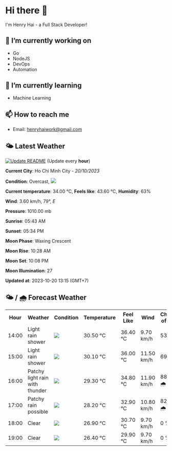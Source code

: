 # Hi there 👋

I'm Henry Hai - a Full Stack Developer!

## 🔭 I’m currently working on

- Go
- NodeJS
- DevOps
- Automation

## 🌱 I’m currently learning

- Machine Learning

## 📫 How to reach me

- Email: <henryhaiwork@gmail.com>

## 🌤️ Latest Weather
[![Update README](https://github.com/henry0hai/henry0hai/actions/workflows/udpateReadme.yml/badge.svg)](https://github.com/henry0hai/henry0hai/actions/workflows/udpateReadme.yml)
(Update every **hour**)
<!-- CURRENT_WEATHER:START -->
**Current City**: Ho Chi Minh City - *20/10/2023*

**Condition**: Overcast, <img src="https://cdn.weatherapi.com/weather/64x64/day/122.png"/>

**Current temperature**: 34.00 °C, **Feels like**: 43.60 °C, **Humidity**: 63%

**Wind**: 3.60 km/h, 79°, *E*

**Pressure**: 1010.00 mb

**Sunrise**: 05:43 AM

**Sunset**: 05:34 PM

**Moon Phase**: Waxing Crescent

**Moon Rise**: 10:28 AM

**Moon Set**: 10:08 PM

**Moon Illumination**: 27

**Updated at**: 2023-10-20 13:15 (GMT+7)<!-- CURRENT_WEATHER:END -->

## 🌤️ / 🌧️ Forecast Weather
<!-- FORECAST_WEATHER:START -->
<table>
		<tr>
			<th>Hour</th>
			<th>Weather</th>
			<th>Condition</th>
			<th>Temperature</th>
			<th>Feel Like</th>
			<th>Wind</th>
			<th>Chance of Rain</th>
		</tr>
				<tr>
					<td>14:00</td>
					<td>Light rain shower</td>
					<td><img src='https://cdn.weatherapi.com/weather/64x64/day/353.png'/></td>
					<td>30.50 °C</td>
					<td>36.40 °C</td>
					<td>9.70 km/h</td>
					<td>53 %</td>
				</tr>
				<tr>
					<td>15:00</td>
					<td>Light rain shower</td>
					<td><img src='https://cdn.weatherapi.com/weather/64x64/day/353.png'/></td>
					<td>30.10 °C</td>
					<td>36.00 °C</td>
					<td>11.50 km/h</td>
					<td>69 %</td>
				</tr>
				<tr>
					<td>16:00</td>
					<td>Patchy light rain with thunder</td>
					<td><img src='https://cdn.weatherapi.com/weather/64x64/day/386.png'/></td>
					<td>29.30 °C</td>
					<td>34.80 °C</td>
					<td>11.90 km/h</td>
					<td>88 % 🌧️</td>
				</tr>
				<tr>
					<td>17:00</td>
					<td>Patchy rain possible</td>
					<td><img src='https://cdn.weatherapi.com/weather/64x64/day/176.png'/></td>
					<td>28.20 °C</td>
					<td>32.90 °C</td>
					<td>10.80 km/h</td>
					<td>82 % 🌧️</td>
				</tr>
				<tr>
					<td>18:00</td>
					<td>Clear</td>
					<td><img src='https://cdn.weatherapi.com/weather/64x64/night/113.png'/></td>
					<td>26.90 °C</td>
					<td>30.70 °C</td>
					<td>9.70 km/h</td>
					<td>0 %</td>
				</tr>
				<tr>
					<td>19:00</td>
					<td>Clear</td>
					<td><img src='https://cdn.weatherapi.com/weather/64x64/night/113.png'/></td>
					<td>26.40 °C</td>
					<td>29.90 °C</td>
					<td>9.70 km/h</td>
					<td>0 %</td>
				</tr>
</table>
<!-- FORECAST_WEATHER:END -->
